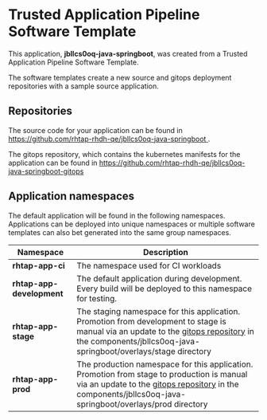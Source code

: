 # Trusted Application Pipeline Software Template

This application, **jbllcs0oq-java-springboot**, was created from a Trusted Application Pipeline Software Template.

The software templates create a new source and gitops deployment repositories with a sample source application. 

## Repositories

The source code for your application can be found in [https://github.com/rhtap-rhdh-qe/jbllcs0oq-java-springboot ](https://github.com/rhtap-rhdh-qe/jbllcs0oq-java-springboot ).
 
The gitops repository, which contains the kubernetes manifests for the application can be found in 
[https://github.com/rhtap-rhdh-qe/jbllcs0oq-java-springboot-gitops ](https://github.com/rhtap-rhdh-qe/jbllcs0oq-java-springboot-gitops ) 

## Application namespaces 

The default application will be found in the following namespaces. Applications can be deployed into unique namespaces or multiple software templates can also bet generated into the same group namespaces.  

|  Namespace   |  Description   |  
| -------- | -------- |
| **rhtap-app-ci** | The namespace used for CI workloads |
| **rhtap-app-development** | The default application during development. Every build will be deployed to this namespace for testing. |
| **rhtap-app-stage** | The staging namespace for this application. Promotion from development to stage is manual via an update to the [gitops repository](https://github.com/rhtap-rhdh-qe/jbllcs0oq-java-springboot-gitops ) in the components/jbllcs0oq-java-springboot/overlays/stage directory |
| **rhtap-app-prod** | The production namespace for this application. Promotion from stage to production is manual via an update to the [gitops repository](https://github.com/rhtap-rhdh-qe/jbllcs0oq-java-springboot-gitops ) in the components/jbllcs0oq-java-springboot/overlays/prod directory |